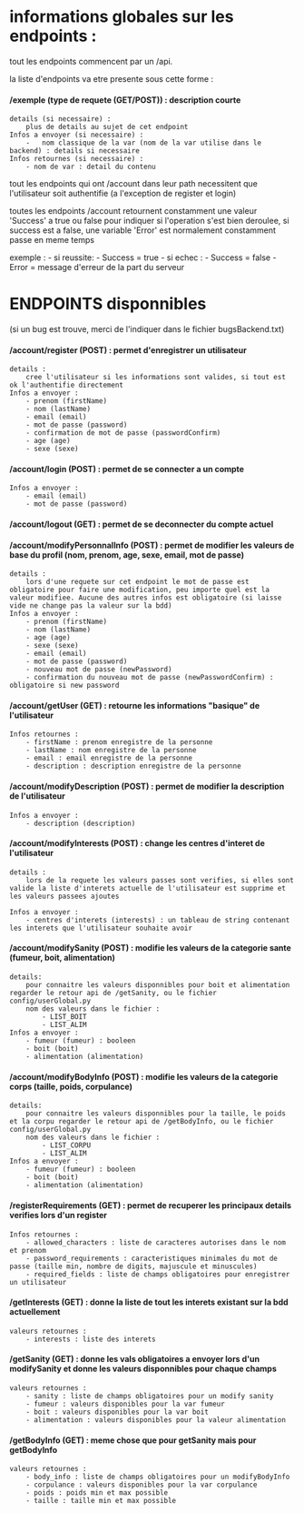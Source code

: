 
# informations globales sur les endpoints :

tout les endpoints commencent par un /api.

la liste d'endpoints va etre presente sous cette forme :

#### /exemple (type de requete (GET/POST)) : description courte
    details (si necessaire) :
        plus de details au sujet de cet endpoint
    Infos a envoyer (si necessaire) :
        -   nom classique de la var (nom de la var utilise dans le backend) : details si necessaire
    Infos retournes (si necessaire) :
        - nom de var : detail du contenu

tout les endpoints qui ont /account dans leur path necessitent que l'utilisateur soit authentifie (a l'exception de register et login)

toutes les endpoints /account retournent constamment une valeur 'Success' a true ou false pour indiquer si l'operation s'est bien deroulee, si success est a false, une variable 'Error' est normalement constamment passe en meme temps

exemple :
    - si reussite:
        - Success = true
    - si echec :
        - Success = false
        - Error = message d'erreur de la part du serveur

# ENDPOINTS disponnibles

(si un bug est trouve, merci de l'indiquer dans le fichier bugsBackend.txt)

#### /account/register (POST) : permet d'enregistrer un utilisateur
    details :
        cree l'utilisateur si les informations sont valides, si tout est ok l'authentifie directement
    Infos a envoyer :
        - prenom (firstName)
        - nom (lastName)
        - email (email)
        - mot de passe (password)
        - confirmation de mot de passe (passwordConfirm)
        - age (age)
        - sexe (sexe)


#### /account/login (POST) : permet de se connecter a un compte
    Infos a envoyer :
        - email (email)
        - mot de passe (password)

#### /account/logout (GET) : permet de se deconnecter du compte actuel

#### /account/modifyPersonnalInfo (POST) : permet de modifier les valeurs de base du profil (nom, prenom, age, sexe, email, mot de passe)
    details :
        lors d'une requete sur cet endpoint le mot de passe est obligatoire pour faire une modification, peu importe quel est la valeur modifiee. Aucune des autres infos est obligatoire (si laisse vide ne change pas la valeur sur la bdd)
    Infos a envoyer :
        - prenom (firstName)
        - nom (lastName)
        - age (age)
        - sexe (sexe)
        - email (email)
        - mot de passe (password)
        - nouveau mot de passe (newPassword)
        - confirmation du nouveau mot de passe (newPasswordConfirm) : obligatoire si new password


#### /account/getUser (GET) : retourne les informations "basique" de l'utilisateur
    Infos retournes :
        - firstName : prenom enregistre de la personne
        - lastName : nom enregistre de la personne
        - email : email enregistre de la personne
        - description : description enregistre de la personne

#### /account/modifyDescription (POST) : permet de modifier la description de l'utilisateur
    Infos a envoyer :
        - description (description)

#### /account/modifyInterests (POST) : change les centres d'interet de l'utilisateur
    details :
        lors de la requete les valeurs passes sont verifies, si elles sont valide la liste d'interets actuelle de l'utilisateur est supprime et les valeurs passees ajoutes
    
    Infos a envoyer :
        - centres d'interets (interests) : un tableau de string contenant les interets que l'utilisateur souhaite avoir

#### /account/modifySanity (POST) : modifie les valeurs de la categorie sante (fumeur, boit, alimentation)
    details:
        pour connaitre les valeurs disponnibles pour boit et alimentation regarder le retour api de /getSanity, ou le fichier config/userGlobal.py
        nom des valeurs dans le fichier :
            - LIST_BOIT
            - LIST_ALIM
    Infos a envoyer :
        - fumeur (fumeur) : booleen
        - boit (boit)
        - alimentation (alimentation)

#### /account/modifyBodyInfo (POST) : modifie les valeurs de la categorie corps (taille, poids, corpulance)
    details:
        pour connaitre les valeurs disponnibles pour la taille, le poids et la corpu regarder le retour api de /getBodyInfo, ou le fichier config/userGlobal.py
        nom des valeurs dans le fichier :
            - LIST_CORPU
            - LIST_ALIM
    Infos a envoyer :
        - fumeur (fumeur) : booleen
        - boit (boit)
        - alimentation (alimentation)

#### /registerRequirements (GET) : permet de recuperer les principaux details verifies lors d'un register
    Infos retournes :
        - allowed_characters : liste de caracteres autorises dans le nom et prenom
        - password_requirements : caracteristiques minimales du mot de passe (taille min, nombre de digits, majuscule et minuscules)
        - required_fields : liste de champs obligatoires pour enregistrer un utilisateur

#### /getInterests (GET) : donne la liste de tout les interets existant sur la bdd actuellement
    valeurs retournes :
        - interests : liste des interets

#### /getSanity (GET) : donne les vals obligatoires a envoyer lors d'un modifySanity et donne les valeurs disponnibles pour chaque champs
    valeurs retournes :
        - sanity : liste de champs obligatoires pour un modify sanity
        - fumeur : valeurs disponibles pour la var fumeur
        - boit : valeurs disponibles pour la var boit
        - alimentation : valeurs disponibles pour la valeur alimentation

#### /getBodyInfo (GET) : meme chose que pour getSanity mais pour getBodyInfo
    valeurs retournes : 
        - body_info : liste de champs obligatoires pour un modifyBodyInfo
        - corpulance : valeurs disponibles pour la var corpulance
        - poids : poids min et max possible
        - taille : taille min et max possible